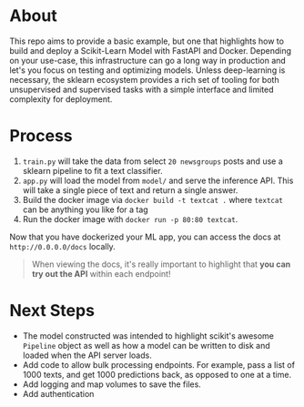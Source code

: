 # About

This repo aims to provide a basic example, but one that highlights how to build and deploy a Scikit-Learn Model with FastAPI and Docker.  Depending on your use-case, this infrastructure can go a long way in production and let's you focus on testing and optimizing models.  Unless deep-learning is necessary, the sklearn ecosystem provides a rich set of tooling for both unsupervised and supervised tasks with a simple interface and limited complexity for deployment.


# Process

1.  `train.py` will take the data from select `20 newsgroups` posts and use a sklearn pipeline to fit a text classifier.  
2.   `app.py` will load the model from `model/` and serve the inference API.  This will take a single piece of text and return a single answer.
3.  Build the docker image via `docker build -t textcat .` where `textcat` can be anything you like for a tag
4.  Run the docker image with `docker run -p 80:80 textcat`.

Now that you have dockerized your ML app, you can access the docs at `http://0.0.0.0/docs` locally.  

> When viewing the docs, it's really important to highlight that __you can try out the API__ within each endpoint!


# Next Steps

- The model constructed was intended to highlight scikit's awesome `Pipeline` object as well as how a model can be written to disk and loaded when the API server loads.   
- Add code to allow bulk processing endpoints.  For example, pass a list of 1000 texts, and get 1000 predictions back, as opposed to one at a time.
- Add logging and map volumes to save the files.
- Add authentication
